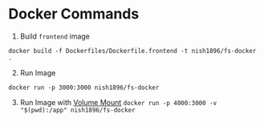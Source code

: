 # Docker Commands

1. Build `frontend` image

`docker build -f Dockerfiles/Dockerfile.frontend -t nish1896/fs-docker .`

2. Run Image

`docker run -p 3000:3000 nish1896/fs-docker`

3. Run Image with [Volume Mount](https://docs.docker.com/get-started/06_bind_mounts/)
   `docker run -p 4000:3000 -v "$(pwd):/app" nish1896/fs-docker`
